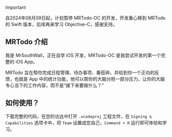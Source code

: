 > [!IMPORTANT]
> 自2024年08月09日起，计划暂停 MRTodo-OC 的开发，开发重心移到 MRTodo 的 Swift 版本，后续再来学习 Objective-C，感谢支持。

## MRTodo 介绍

我是 MrSouthWall，正在自学 iOS 开发，MRTodo-OC 是我尝试开发的第一个完整的 iOS App。

MRTodo 旨在帮你完成日程管理、待办事项、番茄钟，并给到你一个正向的反馈，也就是 App 中的统计功能，他可以帮你的大脑分担一部分压力，让你的大脑专心当下的工作内容，而不是“接下来要做什么？”

## 如何使用？

下载完整的代码，在您的访达中打开 `.xcodeproj` 工程文件，在 `Signing & Capabilities` 选项卡中，将 `Team` 设置成您自己，`Command + R` 运行即可体验和学习。
